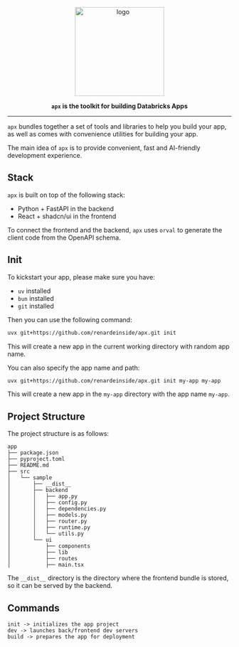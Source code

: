 <p align="center">
    <a href="https://github.com/renardeinside/apx">
        <img src="https://raw.githubusercontent.com/renardeinside/apx/refs/heads/main/assets/logo.svg" class="align-center" width="200" height="200" alt="logo" />
    </a>
</p>

<p align="center">
    <b><code>apx</code> is the toolkit for building Databricks Apps</b>
</p>

---

`apx` bundles together a set of tools and libraries to help you build your app, as well as comes with convenience utilities for building your app.

The main idea of `apx` is to provide convenient, fast and AI-friendly development experience.

## Stack

`apx` is built on top of the following stack:

- Python + FastAPI in the backend
- React + shadcn/ui in the frontend

To connect the frontend and the backend, `apx` uses `orval` to generate the client code from the OpenAPI schema.

## Init

To kickstart your app, please make sure you have:

- `uv` installed
- `bun` installed
- `git` installed

Then you can use the following command:

```bash
uvx git+https://github.com/renardeinside/apx.git init
```

This will create a new app in the current working directory with random app name.

You can also specify the app name and path:

```bash
uvx git+https://github.com/renardeinside/apx.git init my-app my-app
```

This will create a new app in the `my-app` directory with the app name `my-app`.

## Project Structure

The project structure is as follows:

```
app
├── package.json
├── pyproject.toml
├── README.md
├── src
│   └── sample
│       ├── __dist__
│       ├── backend
│       │   ├── app.py
│       │   ├── config.py
│       │   ├── dependencies.py
│       │   ├── models.py
│       │   ├── router.py
│       │   ├── runtime.py
│       │   └── utils.py
│       └── ui
│           ├── components
│           ├── lib
│           ├── routes
│           ├── main.tsx
```

The `__dist__` directory is the directory where the frontend bundle is stored, so it can be served by the backend.

## Commands

```
init -> initializes the app project
dev -> launches back/frontend dev servers
build -> prepares the app for deployment
```
